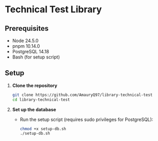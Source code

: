 # Technical Test Library

## Prerequisites

- Node 24.5.0
- pnpm 10.14.0
- PostgreSQL 14.18
- Bash (for setup script)

## Setup

1. **Clone the repository**

   ```bash
   git clone https://github.com/AmauryQ97/library-technical-test
   cd library-technical-test
   ```

2. **Set up the database**
   - Run the setup script (requires sudo privileges for PostgreSQL):
     ```bash
     chmod +x setup-db.sh
     ./setup-db.sh
     ```

